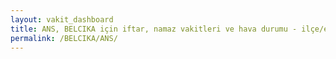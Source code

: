 ```yaml
---
layout: vakit_dashboard
title: ANS, BELCIKA için iftar, namaz vakitleri ve hava durumu - ilçe/eyalet seç
permalink: /BELCIKA/ANS/
---
```


<script type="text/javascript">
  var GLOBAL_COUNTRY = 'BELCIKA';
  var GLOBAL_CITY = 'ANS';
  var GLOBAL_STATE = '';
  var lat = 72;
  var lon = 21;
</script>
